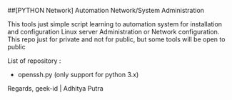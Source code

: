 ##[PYTHON Network] Automation Network/System Administration

This tools just simple script learning to automation system for installation and configuration Linux server Administration or Network configuration. This repo just for private and not for public, but some tools will be open to public

List of repository : 
- openssh.py (only support for python 3.x)

Regards, 
geek-id | Adhitya Putra
